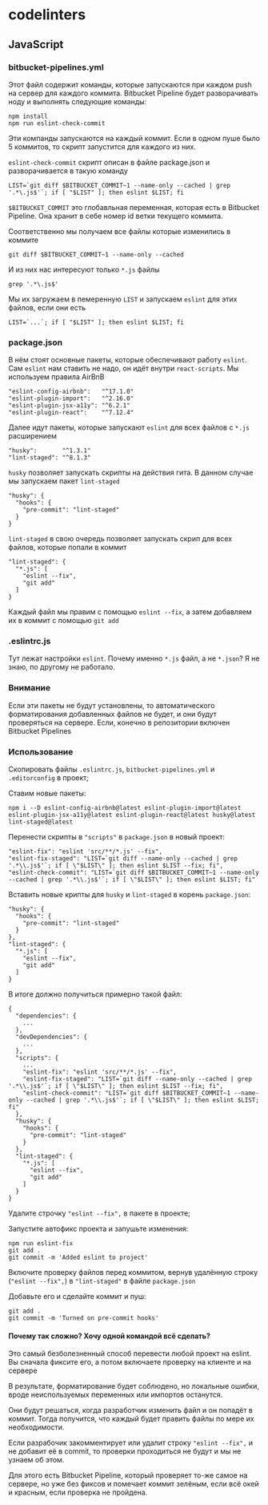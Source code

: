 # codelinters

## JavaScript

### bitbucket-pipelines.yml
Этот файл содержит команды, которые запускаются при каждом push на сервер для каждого коммита. Bitbucket Pipeline будет разворачивать ноду и выполнять следующие команды:
```
npm install
npm run eslint-check-commit
```
Эти компанды запускаются на каждый коммит. Если в одном пуше было 5 коммитов, то скрипт запустится для каждого из них.

`eslint-check-commit` скрипт описан в файле package.json и разворачивается в такую команду
```
LIST=`git diff $BITBUCKET_COMMIT~1 --name-only --cached | grep '.*\.js$'`; if [ "$LIST" ]; then eslint $LIST; fi
```
`$BITBUCKET_COMMIT` это глобавльная переменная, которая есть в Bitbucket Pipeline. 
Она хранит в себе номер id ветки текущего коммита. 

Соответственно мы получаем все файлы которые изменились в коммите 
```
git diff $BITBUCKET_COMMIT~1 --name-only --cached
```

И из них нас интересуют только `*.js` файлы
```
grep '.*\.js$'
```

Мы их загружаем в пемеренную `LIST` и запускаем `eslint` для этих файлов, если они есть

```
LIST=`...`; if [ "$LIST" ]; then eslint $LIST; fi
```

### package.json

В нём стоят основные пакеты, которые обеспечивают работу `eslint`. Сам `eslint` нам ставить не надо, он идёт внутри `react-scripts`. Мы используем правила AirBnB
```
"eslint-config-airbnb":   "^17.1.0"
"eslint-plugin-import":   "^2.16.0"
"eslint-plugin-jsx-a11y": "^6.2.1"
"eslint-plugin-react":    "^7.12.4"
```

Далее идут пакеты, которые запускают `eslint` для всех файлов с `*.js` расширением

```
"husky":       "^1.3.1"
"lint-staged": "^8.1.3"
```

`husky` позволяет запускать скрипты на действия гита. В данном случае мы запускаем пакет `lint-staged` 
```
"husky": {
  "hooks": {
    "pre-commit": "lint-staged"
  }
}
```

`lint-staged` в свою очередь позволяет запускать скрип для всех файлов, которые попали в коммит
```
"lint-staged": {
  "*.js": [
    "eslint --fix",
    "git add"
  ]
}
```

Каждый файл мы правим с помощью `eslint --fix`, а затем добавляем их в коммит с помощью `git add`

### .eslintrc.js

Тут лежат настройки `eslint`. Почему именно `*.js` файл, а не `*.json`? Я не знаю, по другому не работало.

### Внимание

Если эти пакеты не будут установлены, то автоматического форматирования добавленных файлов не будет, и они будут проверяться на сервере. 
Если, конечно в репозитории включен Bitbucket Pipelines

### Использование

Скопировать файлы `.eslintrc.js`, `bitbucket-pipelines.yml` и `.editorconfig` в проект;

Ставим новые пакеты:
```
npm i --D eslint-config-airbnb@latest eslint-plugin-import@latest eslint-plugin-jsx-a11y@latest eslint-plugin-react@latest husky@latest lint-staged@latest
```

Перенести скрипты в `"scripts"` в `package.json` в новый проект:
```
"eslint-fix": "eslint 'src/**/*.js' --fix",
"eslint-fix-staged": "LIST=`git diff --name-only --cached | grep '.*\\.js$'`; if [ \"$LIST\" ]; then eslint $LIST --fix; fi",
"eslint-check-commit": "LIST=`git diff $BITBUCKET_COMMIT~1 --name-only --cached | grep '.*\\.js$'`; if [ \"$LIST\" ]; then eslint $LIST; fi"
```

Вставить новые крипты для `husky` и `lint-staged` в корень `package.json`:
```
"husky": {
  "hooks": {
    "pre-commit": "lint-staged"
  }
},
"lint-staged": {
  "*.js": [
    "eslint --fix",
    "git add"
  ]
}
``` 

В итоге должно получиться примерно такой файл:
```
{
  "dependencies": {
    ...
  },
  "devDependencies": {
    ...
  },
  "scripts": {
    ...
    "eslint-fix": "eslint 'src/**/*.js' --fix",
    "eslint-fix-staged": "LIST=`git diff --name-only --cached | grep '.*\\.js$'`; if [ \"$LIST\" ]; then eslint $LIST --fix; fi",
    "eslint-check-commit": "LIST=`git diff $BITBUCKET_COMMIT~1 --name-only --cached | grep '.*\\.js$'`; if [ \"$LIST\" ]; then eslint $LIST; fi"
  },
  "husky": {
    "hooks": {
      "pre-commit": "lint-staged"
    }
  },
  "lint-staged": {
    "*.js": [
      "eslint --fix",
      "git add"
    ]
  }
}

```

Удалите строчку `"eslint --fix",` в пакете в проекте;

Запустите автофикс проекта и запушьте изменения:
```
npm run eslint-fix
git add .
git commit -m 'Added eslint to project'
```

Включите проверку файлов перед коммитом, вернув удалённую строку (`"eslint --fix",`) в `"lint-staged"` в файле `package.json`

Добавьте его и сделайте коммит и пуш:
```
git add .
git commit -m 'Turned on pre-commit hooks'
```

#### Почему так сложно? Хочу одной командой всё сделать?

Это самый безболезненный способ перевести любой проект на eslint. Вы сначала фиксите его, а потом включаете проверку на клиенте и на сервере

В результате, форматирование будет соблюдено, но локальные ошибки, вроде неиспользуемых переменных или импортов останутся.

Они будут решаться, когда разработчик изменить файл и он попадёт в коммит. Тогда получится, что каждый будет править файлы по мере их необходимости.

Если разрабочик закомментирует или удалит строку `"eslint --fix",` и не добавит её в commit, то проверки проходиться не будут и мы не узнаем об этом.

Для этого есть Bitbucket Pipeline, который проверяет то-же самое на сервере, но уже без фиксов и помечает коммит зелёным, если всё окей и красным, если проверка не пройдена.
